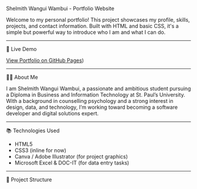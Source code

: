
 Shelmith Wangui Wambui - Portfolio Website

Welcome to my personal portfolio! This project showcases my profile, skills, projects, and contact information. Built with HTML and basic CSS, it's a simple but powerful way to introduce who I am and what I can do.

---

🔗 Live Demo

[View Portfolio on GitHub Pages](https://github.com/Shelmith-b23/Shelmith-portfolio.git))  


---

🧑‍💻 About Me

I am Shelmith Wangui Wambui, a passionate and ambitious student pursuing a Diploma in Business and Information Technology at St. Paul’s University. With a background in counselling psychology and a strong interest in design, data, and technology, I’m working toward becoming a software developer and digital solutions expert.

---
 📚 Technologies Used

- HTML5  
- CSS3 (inline for now)  
- Canva / Adobe Illustrator (for project graphics)  
- Microsoft Excel & DOC-IT (for data entry tasks)

---

📁 Project Structure

